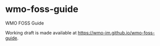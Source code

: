 # wmo-foss-guide
WMO FOSS Guide

Working draft is made available at <https://wmo-im.github.io/wmo-foss-guide>.
